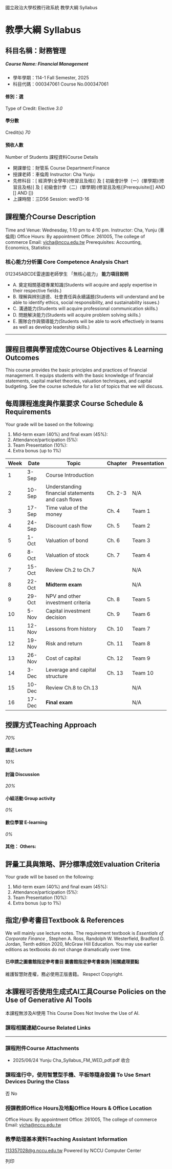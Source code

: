 國立政治大學校務行政系統 教學大綱 Syllabus
# 教學大綱 Syllabus
##  科目名稱：財務管理
#####  Course Name: Financial Management
  * 學年學期：114-1 Fall Semester, 2025 
  * 科目代碼：000347061 Course No.000347061


#### 修別：選
Type of Credit: Elective 
_3.0_
#### 學分數
Credit(s)
_70_
#### 預收人數
Number of Students
課程資料Course Details
  * 開課單位：財管系 Course Department:Finance 
  * 授課老師：車倫周 Instructor: Cha Yunju 
  * 先修科目：[ 經濟學(全學年)(修習且及格)] 及 [ 初級會計學（一）(單學期)(修習且及格)] 及 [ 初級會計學（二）(單學期)(修習且及格)]Prerequisite([] AND [] AND [])
  * 上課時間：三D56 Session: wed13-16


##  課程簡介Course Description
Time and Venue: Wednesday, 1:10 pm to 4:10 pm. 
Instructor: Cha, Yunju (車倫周) 
Office Hours: By appointment 
Office: 261005, The college of commerce
Email: yjcha@nccu.edu.tw
Prerequisites: Accounting, Economics, Statistics
###  核心能力分析圖 Core Competence Analysis Chart
012345ABCDE雷達圖老師學生
「無核心能力」 
**能力項目說明**
  * A. 奠定相關基礎專業知識(Students will acquire and apply expertise in their respective fields.)
  * B. 理解與辨別道德、社會責任與永續議題(Students will understand and be able to identify ethics, social responsibility, and sustainability issues.)
  * C. 溝通能力(Students will acquire professional communication skills.)
  * D. 問題解決能力(Students will acquire problem solving skills.)
  * E. 團隊合作與領導能力(Students will be able to work effectively in teams as well as develop leadership skills.)


* * *
##  課程目標與學習成效Course Objectives & Learning Outcomes 
This course provides the basic principles and practices of financial management. It equips students with the basic knowledge of financial statements, capital market theories, valuation techniques, and capital budgeting. See the course schedule for a list of topics that we will discuss.
##  每周課程進度與作業要求 Course Schedule & Requirements
Your grade will be based on the following: 
  1. Mid-term exam (40%) and final exam (45%):
  2. Attendance/participation (5%): 
  3. Team Presentation (10%):
  4. Extra bonus (up to 1%)

Week |  Date |  Topic |  Chapter |  Presentation  
---|---|---|---|---  
1 |  3-Sep |  Course Introduction |  |   
2 |  10-Sep |  Understanding financial statements and cash flows |  Ch. 2-3 |  N/A  
3 |  17-Sep |  Time value of the money |  Ch. 4 |  Team 1  
4 |  24-Sep |  Discount cash flow |  Ch. 5 |  Team 2  
5 |  1-Oct |  Valuation of bond  |  Ch. 6 |  Team 3  
6 |  8-Oct |  Valuation of stock |  Ch. 7 |  Team 4  
7 |  15-Oct |  Review Ch.2 to Ch.7 |  |  N/A  
8 |  22-Oct |  **Midterm exam** |  |  N/A  
9 |  29-Oct |  NPV and other investment criteria |  Ch. 8 |  Team 5  
10 |  5-Nov |  Capital investment decision |  Ch. 9 |  Team 6  
11 |  12-Nov |  Lessons from history |  Ch. 10 |  Team 7  
12 |  19-Nov |  Risk and return |  Ch. 11 |  Team 8  
13 |  26-Nov |  Cost of capital  |  Ch. 12 |  Team 9  
14 |  3-Dec |  Leverage and capital structure |  Ch. 13 |  Team 10  
15 |  10-Dec |  Review Ch.8 to Ch.13 |  |  N/A |   
16 |  17-Dec |  **Final exam** |  |  N/A |   
##  授課方式Teaching Approach
_70%_
####  講述 Lecture
_10%_
####  討論 Discussion
_20%_
####  小組活動 Group activity
_0%_
####  數位學習 E-learning
_0%_
####  其他： Others:
##  評量工具與策略、評分標準成效Evaluation Criteria
Your grade will be based on the following: 
  1. Mid-term exam (40%) and final exam (45%):
  2. Attendance/participation (5%): 
  3. Team Presentation (10%):
  4. Extra bonus (up to 1%)


##  指定/參考書目Textbook & References
We will mainly use lecture notes. The requirement textbook is _Essentials of Corporate Finance_ , Stephen A. Ross, Randolph W. Westerfield, Bradford D. Jordan, Tenth edition 2020, McGraw Hill Education. You may use earlier editions as textbooks do not change dramatically over time.
####  已申請之圖書館指定參考書目  圖書館指定參考書查詢 |相關處理要點
維護智慧財產權，務必使用正版書籍。 Respect Copyright.
##  本課程可否使用生成式AI工具Course Policies on the Use of Generative AI Tools
本課程無涉及AI使用 This Course Does Not Involve the Use of AI.
###  課程相關連結Course Related Links
* * *
###  課程附件Course Attachments
  * 2025/06/24 Yunju Cha_Syllabus_FM_WED_pdf.pdf  收合 


###  課程進行中，使用智慧型手機、平板等隨身設備 To Use Smart Devices During the Class
否  No
###  授課教師Office Hours及地點Office Hours & Office Location
Office Hours: By appointment 
Office: 261005, The college of commerce
Email: yjcha@nccu.edu.tw
###  教學助理基本資料Teaching Assistant Information
113357028@g.nccu.edu.tw
Powered by NCCU Computer Center
  
列印
